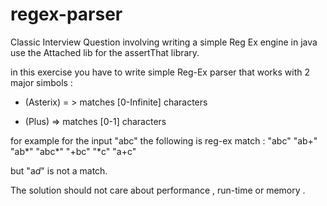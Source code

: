 # regex-parser
Classic Interview Question involving writing a simple Reg Ex engine in java
use the Attached lib for the assertThat library.

in this exercise you have to write simple Reg-Ex parser that works with 2 major simbols :

* (Asterix) = > matches [0-Infinite] characters 
+ (Plus)    => matches [0-1] characters

for example for the input "abc" the following is reg-ex match :
"abc"
"ab+"
"ab*"
"abc*"
"+bc"
"*c"
"a+c"

but 
"a*d*" is not a match.

The solution should not care about performance , run-time or memory .
